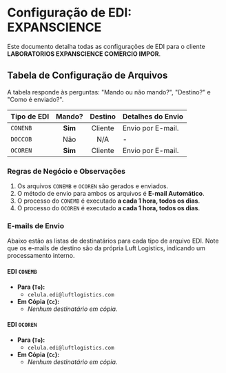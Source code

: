 # Configuração de EDI: EXPANSCIENCE

Este documento detalha todas as configurações de EDI para o cliente **LABORATORIOS EXPANSCIENCE COMERCIO IMPOR**.

## Tabela de Configuração de Arquivos

A tabela responde às perguntas: "Mando ou não mando?", "Destino?" e "Como é enviado?".

| Tipo de EDI | Mando? | Destino | Detalhes do Envio |
| :---------- | :----: | :-------: | :--------------------------------------------------- |
| `CONENB`    | **Sim**| Cliente   | Envio por E-mail.|
| `DOCCOB`    | Não    | N/A       | - |
| `OCOREN`    | **Sim**| Cliente   | Envio por E-mail.|

### Regras de Negócio e Observações
1.  Os arquivos `CONEMB` e `OCOREN` são gerados e enviados.
2.  O método de envio para ambos os arquivos é **E-mail Automático**.
3.  O processo do `CONEMB` é executado **a cada 1 hora, todos os dias**.
4.  O processo do `OCOREN` é executado **a cada 1 hora, todos os dias**.

### E-mails de Envio
<div id="emails-de-envio"></div>

Abaixo estão as listas de destinatários para cada tipo de arquivo EDI. Note que os e-mails de destino são da própria Luft Logistics, indicando um processamento interno.

#### **EDI `CONEMB`**
* **Para (`To`):**
    * `celula.edi@luftlogistics.com`
* **Em Cópia (`Cc`):**
    * *Nenhum destinatário em cópia.*

#### **EDI `OCOREN`**
* **Para (`To`):**
    * `celula.edi@luftlogistics.com`
* **Em Cópia (`Cc`):**
    * *Nenhum destinatário em cópia.*